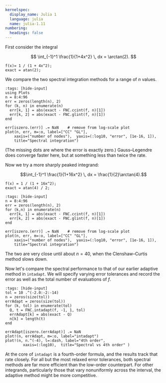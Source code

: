 ```yaml
---
kernelspec:
  display_name: Julia 1
  language: julia
  name: julia-1.11
numbering:
  headings: false
---
```

First consider the integral 

$$
\int_{-1}^1 \frac{1}{1+4x^2} \, dx = \arctan(2).
$$

```{code-cell}
f(x)= 1 / (1 + 4x^2);
exact = atan(2);
```

We compare the two spectral integration methods for a range of $n$ values.

```{code-cell}
:tags: [hide-input]
using Plots
n = 8:4:96
err = zeros(length(n), 2)
for (k, n) in enumerate(n)
  err[k, 1] = abs(exact - FNC.ccint(f, n)[1])
  err[k, 2] = abs(exact - FNC.glint(f, n)[1])
end

err[iszero.(err)] .= NaN    # remove from log-scale plot
plot(n, err, m=:o, label=["CC" "GL"],
    xaxis=("number of nodes"),  yaxis=(:log10, "error", [1e-16, 1]), 
    title="Spectral integration")
```

(The missing dots are where the error is exactly zero.) Gauss–Legendre does converge faster here, but at something less than twice the rate.

Now we try a more sharply peaked integrand:
 
 $$\int_{-1}^1 \frac{1}{1+16x^2} \, dx = \frac{1}{2}\arctan(4).$$ 

```{code-cell}
f(x) = 1 / (1 + 16x^2);
exact = atan(4) / 2;
```

```{code-cell}
:tags: [hide-input]
n = 8:4:96
err = zeros(length(n), 2)
for (k,n) in enumerate(n)
  err[k, 1] = abs(exact - FNC.ccint(f, n)[1])
  err[k, 2] = abs(exact - FNC.glint(f, n)[1])
end

err[iszero.(err)] .= NaN    # remove from log-scale plot
plot(n, err, m=:o, label=["CC" "GL"],
    xaxis=("number of nodes"),  yaxis=(:log10, "error", [1e-16, 1]), 
    title="Spectral integration")
```

The two are very close until about $n=40$, when the Clenshaw–Curtis method slows down.

Now let's compare the spectral performance to that of our earlier adaptive method in `intadapt`. We will specify varying error tolerances and record the error as well as the total number of evaluations of $f$.

```{code-cell}
:tags: [hide-input]
tol = 10 .^(-2.0:-2:-14)
n = zeros(size(tol))  
errAdapt = zeros(size(tol))
for (k, tol) in enumerate(tol)
  Q, t = FNC.intadapt(f, -1, 1, tol)
  errAdapt[k] = abs(exact - Q)
  n[k] = length(t)
end

errAdapt[iszero.(errAdapt)] .= NaN
plot!(n, errAdapt, m=:o, label="intadapt")
plot!(n, n.^(-4), l=:dash, label="4th order",
        xaxis=(:log10),  title="Spectral vs 4th order" )
```

At the core of `intadapt` is a fourth-order formula, and the results track that rate closely. For all but the most relaxed error tolerances, both spectral methods are far more efficient than the low-order counterpart. For other integrands, particularly those that vary nonuniformly across the interval, the adaptive method might be more competitive.

